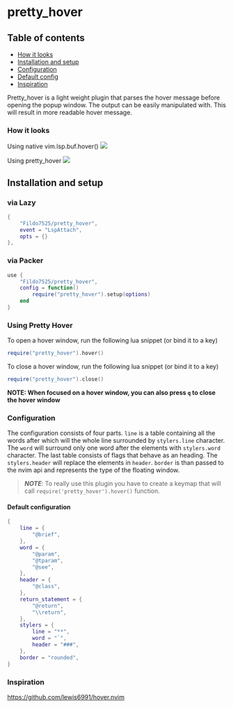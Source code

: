 # pretty_hover

## Table of contents

 - [How it looks](#how-it-looks)
 - [Installation and setup](#installation-and-setup)
 - [Configuration](#configuration)
 - [Default config](#default-configuration)
 - [Inspiration](#inspiration)

Pretty_hover is a light weight plugin that parses the hover message before opening the popup window.
The output can be easily manipulated with. This will result in more readable hover message.

### How it looks

Using native vim.lsp.buf.hover()
<img src="https://user-images.githubusercontent.com/59179935/230844931-49fdd776-2bf1-4017-8f08-fe4ac900c7c8.png">

Using pretty_hover
<img src="https://user-images.githubusercontent.com/59179935/230844929-fde11267-9b4f-4560-92e0-55cef8f2d457.png">

## Installation and setup

### via Lazy
```lua
{
	"Fildo7525/pretty_hover",
	event = "LspAttach",
	opts = {}
},
```

### via Packer
```lua
use {
	"Fildo7525/pretty_hover",
	config = function()
		require("pretty_hover").setup(options)
	end
}
```

### Using Pretty Hover
To open a hover window, run the following lua snippet (or bind it to a key)
```lua
require("pretty_hover").hover()
```

To close a hover window, run the following lua snippet (or bind it to a key)
```lua
require("pretty_hover").close()
```
**NOTE: When focused on a hover window, you can also press `q` to close the hover window**

### Configuration

The configuration consists of four parts. `line` is a table containing all the words after which will the whole line surrounded by `stylers.line` character.
The `word` will surround only one word after the elements with `stylers.word` character. The last table consists of flags that behave as an heading.
The `stylers.header` will replace the elements in `header`. `border` is than passed to the nvim api and represents the type of the floating window.

> _**NOTE**_: To really use this plugin you have to create a keymap that will call `require('pretty_hover').hover()` function.

#### Default configuration

```lua
{
	line = {
		"@brief",
	},
	word = {
		"@param",
		"@tparam",
		"@see",
	},
	header = {
		"@class",
	},
	return_statement = {
		"@return",
		"\\return",
	},
	stylers = {
		line = "**",
		word = "`",
		header = "###",
	},
	border = "rounded",
}
```

### Inspiration

https://github.com/lewis6991/hover.nvim
